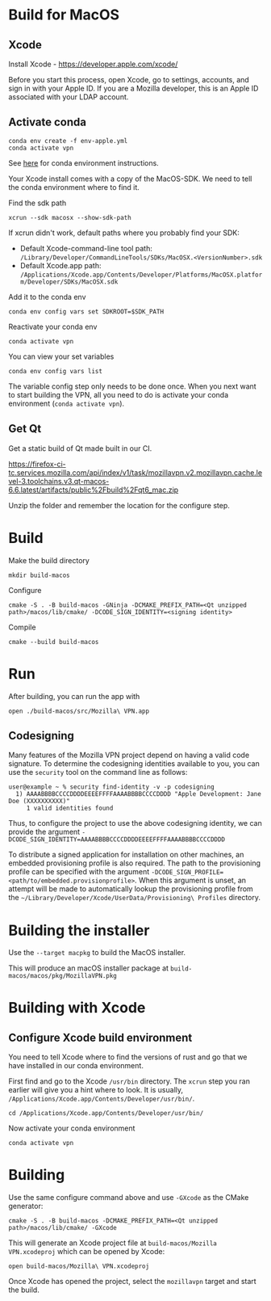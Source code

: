 # Build for MacOS

## Xcode

Install Xcode - https://developer.apple.com/xcode/

Before you start this process, open Xcode, go to settings, accounts, and sign in with your
Apple ID. If you are a Mozilla developer, this is an Apple ID associated with your LDAP account.

## Activate conda

```
conda env create -f env-apple.yml
conda activate vpn
```

See [here](./index.md#conda) for conda environment instructions.

Your Xcode install comes with a copy of the MacOS-SDK.
We need to tell the conda environment where to find it.

Find the sdk path

```
xcrun --sdk macosx --show-sdk-path
```

If xcrun didn't work, default paths where you probably find your SDK:
 * Default Xcode-command-line tool path: `/Library/Developer/CommandLineTools/SDKs/MacOSX.<VersionNumber>.sdk`
 * Default Xcode.app path: `/Applications/Xcode.app/Contents/Developer/Platforms/MacOSX.platform/Developer/SDKs/MacOSX.sdk`

Add it to the conda env

```
conda env config vars set SDKROOT=$SDK_PATH
```

Reactivate your conda env

```
conda activate vpn
```

You can view your set variables

```
conda env config vars list
```

The variable config step only needs to be done once.
When you next want to start building the VPN, all you need to do is activate your conda environment (`conda activate vpn`).

## Get Qt

Get a static build of Qt made built in our CI.

https://firefox-ci-tc.services.mozilla.com/api/index/v1/task/mozillavpn.v2.mozillavpn.cache.level-3.toolchains.v3.qt-macos-6.6.latest/artifacts/public%2Fbuild%2Fqt6_mac.zip

Unzip the folder and remember the location for the configure step.

# Build

Make the build directory

```
mkdir build-macos
```

Configure

```
cmake -S . -B build-macos -GNinja -DCMAKE_PREFIX_PATH=<Qt unzipped path>/macos/lib/cmake/ -DCODE_SIGN_IDENTITY=<signing identity>
```

Compile

```
cmake --build build-macos
```

# Run

After building, you can run the app with

```
open ./build-macos/src/Mozilla\ VPN.app
```

## Codesigning

Many features of the Mozilla VPN project depend on having a valid code signature. To determine the codesigning identities available to you, you can use the `security` tool on the command line as follows:

```
user@example ~ % security find-identity -v -p codesigning                
  1) AAAABBBBCCCCDDDDEEEEFFFFAAAABBBBCCCCDDDD "Apple Development: Jane Doe (XXXXXXXXXX)"
     1 valid identities found
```

Thus, to configure the project to use the above codesigning identity, we can provide the argument `-DCODE_SIGN_IDENTITY=AAAABBBBCCCCDDDDEEEEFFFFAAAABBBBCCCCDDDD`

To distribute a signed application for installation on other machines, an
embedded provisioning profile is also required. The path to the provisioning
profile can be specified with the argument
`-DCODE_SIGN_PROFILE=<path/to/embedded.provisionprofile>`.
When this argument is unset, an attempt will be made to automatically lookup the
provisioning profile from the `~/Library/Developer/Xcode/UserData/Provisioning\ Profiles`
directory.

# Building the installer

Use the `--target macpkg` to build the MacOS installer.

This will produce an macOS installer package at `build-macos/macos/pkg/MozillaVPN.pkg`

# Building with Xcode

## Configure Xcode build environment

You need to tell Xcode where to find the versions of rust and go that we have installed in our
conda environment.

First find and go to the Xcode `/usr/bin` directory. The `xcrun` step you ran earlier will give you a hint
where to look. It is usually, `/Applications/Xcode.app/Contents/Developer/usr/bin/`.

```
cd /Applications/Xcode.app/Contents/Developer/usr/bin/
```

Now activate your conda environment

```
conda activate vpn
```

# Building

Use the same configure command above and use `-GXcode` as the CMake generator:

```
cmake -S . -B build-macos -DCMAKE_PREFIX_PATH=<Qt unzipped path>/macos/lib/cmake/ -GXcode
```

This will generate an Xcode project file at `build-macos/Mozilla VPN.xcodeproj` which can be opened
by Xcode:

```
open build-macos/Mozilla\ VPN.xcodeproj
```

Once Xcode has opened the project, select the `mozillavpn` target and start the build.
